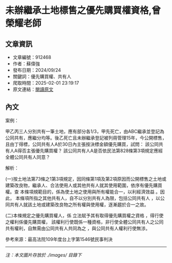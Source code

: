 # 未辦繼承土地標售之優先購買權資格,曾榮耀老師

## 文章資訊
- 文章編號：912468
- 作者：蘇偉強
- 發布日期：2024/09/24
- 關鍵詞：優先購買權、共有人
- 爬取時間：2025-02-01 23:19:17
- 原文連結：[閱讀原文](https://real-estate.get.com.tw/Columns/detail.aspx?no=912468)

## 內文


案例：


甲乙丙三人分別共有一筆土地，應有部分各1/3，甲先死亡，由ABC繼承並登記為公同共有，應繼分均等。後乙死亡且未辦繼承登記被列冊管理15年，今公開標售，且由丁得標，公同共有人A於30日內主張按決標金額優先購買，試問：
該公同共有人A得否主張優先購買權？
該公同共有人A是否依民法第828條第3項規定應經全體公同共有人同意？


解析：


(一)按土地法第73條之1第3項規定，因同條第1項及第2項原因而公開標售之土地或建築改良物，繼承人、合法使用人或其他共有人就其使用範圍，依序有優先購買權。查
本條項規範目的，係為使土地之使用與所有權能合一，以利經濟效益
。因此，
本條項所指之其他共有人，自不以分別共有人為限，包括公同共有人
，以公同共有人就該土地或建築改良物之所有權與使用權，逐漸趨於合一之故。


(二)本條規定之優先購買權人，係
立法賦予其有取得優先購買權之資格
，得行使之權利係優先購買權，
該權利行使既係一種資格，非行使全體公同共有人之公同共有權利，自無需由公同共有人共同為之
，與公同共有人權利行使無涉。


參考來源：最高法院109年度台上字第1546號民事判決

---
*注：本文圖片存放於 ./images/ 目錄下*
